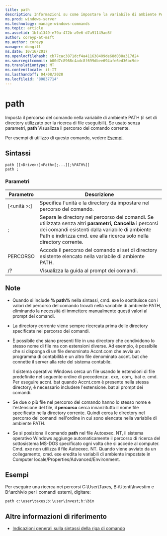 ```yaml
---
title: path
description: Informazioni su come impostare la variabile di ambiente PATH.
ms.prod: windows-server
ms.technology: manage-windows-commands
ms.topic: article
ms.assetid: 1bfa1349-e79a-472b-a9e6-d7a91149ae8f
author: coreyp-at-msft
ms.author: coreyp
manager: dongill
ms.date: 10/16/2017
ms.openlocfilehash: cb77cac3871dcf4a411638409de68d038a317d24
ms.sourcegitcommit: b00d7c8968c4adc8f699dbee694afe6ed36bc9de
ms.translationtype: MT
ms.contentlocale: it-IT
ms.lasthandoff: 04/08/2020
ms.locfileid: "80837714"
---
```

# <a name="path"></a>path



Imposta il percorso del comando nella variabile di ambiente PATH (il set di directory utilizzato per la ricerca di file eseguibili). Se usato senza parametri, **path** Visualizza il percorso del comando corrente.

Per esempi di utilizzo di questo comando, vedere [Esempi](#BKMK_examples).

## <a name="syntax"></a>Sintassi

```
path [[<Drive>:]<Path>[;...][;%PATH%]]
path ;
```

### <a name="parameters"></a>Parametri

|     Parametro     |                                                                                                     Descrizione                                                                                                      |
|-------------------|----------------------------------------------------------------------------------------------------------------------------------------------------------------------------------------------------------------------|
| [\<unità >:]<Path> |                                                                            Specifica l'unità e la directory da impostare nel percorso del comando.                                                                             |
|         ;         | Separa le directory nel percorso dei comandi. Se utilizzata senza altri **parametri, Cancella** i percorsi dei comandi esistenti dalla variabile di ambiente Path e indirizza cmd. exe alla ricerca solo nella directory corrente. |
|      PERCORSO       |                                                         Accoda il percorso del comando al set di directory esistente elencato nella variabile di ambiente PATH.                                                         |
|        /?         |                                                                                         Visualizza la guida al prompt dei comandi.                                                                                         |

## <a name="remarks"></a>Note

-   Quando si include **% path%** nella sintassi, cmd. exe lo sostituisce con i valori del percorso del comando trovati nella variabile di ambiente PATH, eliminando la necessità di immettere manualmente questi valori al prompt dei comandi.
-   La directory corrente viene sempre ricercata prima delle directory specificate nel percorso dei comandi.
-   È possibile che siano presenti file in una directory che condividono lo stesso nome di file ma con estensioni diverse. Ad esempio, è possibile che si disponga di un file denominato Accnt.com che avvia un programma di contabilità e un altro file denominato accnt. bat che connette il server alla rete del sistema contabile.

    Il sistema operativo Windows cerca un file usando le estensioni di file predefinite nel seguente ordine di precedenza:. exe,. com,. bat e. cmd. Per eseguire accnt. bat quando Accnt.com è presente nella stessa directory, è necessario includere l'estensione. bat al prompt dei comandi.
-   Se due o più file nel percorso del comando hanno lo stesso nome e l'estensione del file, il **percorso** cerca innanzitutto il nome file specificato nella directory corrente. Quindi cerca le directory nel percorso dei comandi nell'ordine in cui sono elencate nella variabile di ambiente PATH.
-   Se si posiziona il comando **path** nel file Autoexec. NT, il sistema operativo Windows aggiunge automaticamente il percorso di ricerca del sottosistema MS-DOS specificato ogni volta che si accede al computer. Cmd. exe non utilizza il file Autoexec. NT. Quando viene avviato da un collegamento, cmd. exe eredita le variabili di ambiente impostate in Computer locale/Properties/Advanced/Environment.

## <a name="examples"></a><a name="BKMK_examples"></a>Esempi

Per eseguire una ricerca nei percorsi C:\User\Taxes, B:\Utenti\Investim e B:\archivio per i comandi esterni, digitare:

`path c:\user\taxes;b:\user\invest;b:\bin`

## <a name="additional-references"></a>Altre informazioni di riferimento

- [Indicazioni generali sulla sintassi della riga di comando](command-line-syntax-key.md)